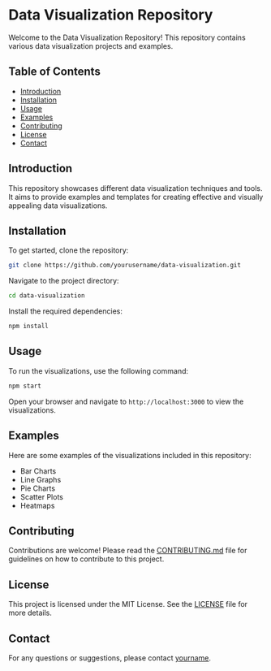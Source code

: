 # Data Visualization Repository

Welcome to the Data Visualization Repository! This repository contains various data visualization projects and examples.

## Table of Contents

- [Introduction](#introduction)
- [Installation](#installation)
- [Usage](#usage)
- [Examples](#examples)
- [Contributing](#contributing)
- [License](#license)
- [Contact](#contact)

## Introduction

This repository showcases different data visualization techniques and tools. It aims to provide examples and templates for creating effective and visually appealing data visualizations.

## Installation

To get started, clone the repository:

```bash
git clone https://github.com/yourusername/data-visualization.git
```

Navigate to the project directory:

```bash
cd data-visualization
```

Install the required dependencies:

```bash
npm install
```

## Usage

To run the visualizations, use the following command:

```bash
npm start
```

Open your browser and navigate to `http://localhost:3000` to view the visualizations.

## Examples

Here are some examples of the visualizations included in this repository:

- Bar Charts
- Line Graphs
- Pie Charts
- Scatter Plots
- Heatmaps

## Contributing

Contributions are welcome! Please read the [CONTRIBUTING.md](CONTRIBUTING.md) file for guidelines on how to contribute to this project.

## License

This project is licensed under the MIT License. See the [LICENSE](LICENSE) file for more details.

## Contact

For any questions or suggestions, please contact [yourname](mailto:your.email@example.com).

